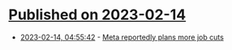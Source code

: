 # [Published on 2023-02-14](index.md)

* [2023-02-14, 04:55:42](https://news.ycombinator.com/item?id=34785474) - [Meta reportedly plans more job cuts](https://www.engadget.com/meta-reportedly-plans-to-cut-more-jobs-171716224.html)
